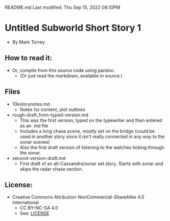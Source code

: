 README.md
Last modified: Thu Sep 15, 2022  08:10PM

# Untitled Subworld Short Story 1 
* By Mark Torrey


## How to read it:
* Or, compile from this source code using pandoc.
	* (Or just read the markdown, available in source.) 

## Files
* 10kstorynotes.md
	* Notes for content, plot outlines 
* rough-draft_from-typed-version.md
	* This was the first version, typed on the typewriter and then entered as an .md file
	* Includes a long chase scene, mostly set on the bridge (could be used in another story since it isn't really connected in any way to the sonar scenes)
	* Also the first draft version of listening to the watches ticking through the sonar.
* second-version-draft.md
	* First draft of an all-Cassandra/sonar set story. Starts with sonar and skips the radar chase section. 

## License:
* Creative Commons Attribution-NonCommercial-ShareAlike 4.0 International
	* CC BY-NC-SA 4.0
	* See: [LICENSE](./LICENSE)


